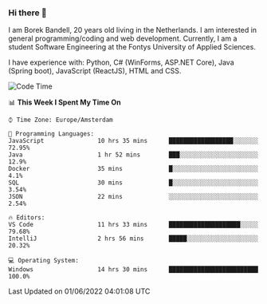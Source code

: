 ### Hi there 👋

I am Borek Bandell, 20 years old living in the Netherlands. I am interested in general programming/coding and web development. Currently, I am a student Software Engineering at the Fontys University of Applied Sciences.

I have experience with: Python, C# (WinForms, ASP.NET Core), Java (Spring boot), JavaScript (ReactJS), HTML and CSS.

<!--START_SECTION:waka-->
![Code Time](http://img.shields.io/badge/Code%20Time-164%20hrs%203%20mins-blue)

📊 **This Week I Spent My Time On** 

```text
⌚︎ Time Zone: Europe/Amsterdam

💬 Programming Languages: 
JavaScript               10 hrs 35 mins      ██████████████████░░░░░░░   72.95% 
Java                     1 hr 52 mins        ███░░░░░░░░░░░░░░░░░░░░░░   12.9% 
Docker                   35 mins             █░░░░░░░░░░░░░░░░░░░░░░░░   4.1% 
SQL                      30 mins             █░░░░░░░░░░░░░░░░░░░░░░░░   3.54% 
JSON                     22 mins             ░░░░░░░░░░░░░░░░░░░░░░░░░   2.54%

🔥 Editors: 
VS Code                  11 hrs 33 mins      ████████████████████░░░░░   79.68% 
IntelliJ                 2 hrs 56 mins       █████░░░░░░░░░░░░░░░░░░░░   20.32%

💻 Operating System: 
Windows                  14 hrs 30 mins      █████████████████████████   100.0%

```


 Last Updated on 01/06/2022 04:01:08 UTC
<!--END_SECTION:waka-->

<!--**tcBorek2002/tcBorek2002** is a ✨ _special_ ✨ repository because its `README.md` (this file) appears on your GitHub profile.

Here are some ideas to get you started:

- 🔭 I’m currently working on ...
- 🌱 I’m currently learning ...
- 👯 I’m looking to collaborate on ...
- 🤔 I’m looking for help with ...
- 💬 Ask me about ...
- 📫 How to reach me: ...
- 😄 Pronouns: ...
- ⚡ Fun fact: ...
-->

